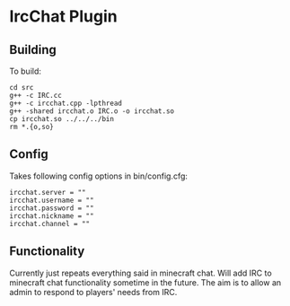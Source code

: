 IrcChat Plugin
==============

Building
--------

To build:

	cd src
	g++ -c IRC.cc
	g++ -c ircchat.cpp -lpthread
	g++ -shared ircchat.o IRC.o -o ircchat.so
	cp ircchat.so ../../../bin
	rm *.{o,so}

Config
------

Takes following config options in bin/config.cfg:

	ircchat.server = ""
	ircchat.username = ""
	ircchat.password = ""
	ircchat.nickname = ""
	ircchat.channel = ""

Functionality
------------

Currently just repeats everything said in minecraft chat. Will add IRC to minecraft chat functionality sometime in the future. The aim is to allow an admin to respond to players' needs from IRC.

